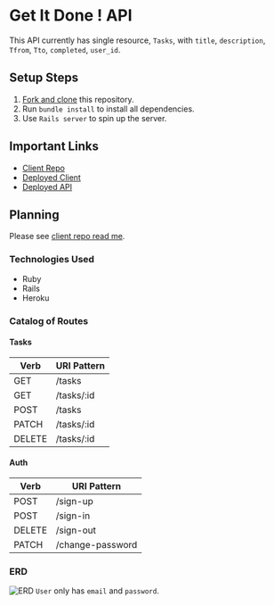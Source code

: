 # Get It Done ! API

This API currently has single resource, `Tasks`, with `title`, `description`, `Tfrom`, `Tto`, `completed`, `user_id`.

## Setup Steps

1. [Fork and clone](https://git.generalassemb.ly/ga-wdi-boston/meta/wiki/ForkAndClone) this repository.
2. Run `bundle install` to install all dependencies.
3. Use `Rails server` to spin up the server.

## Important Links

- [Client Repo](https://github.com/wyang19a/planner-client)
- [Deployed Client](https://wyang19a.github.io/planner-client/)
- [Deployed API](https://sheltered-waters-25858.herokuapp.com/)

## Planning

Please see [client repo read me](https://github.com/wyang19a/planner-client).

### Technologies Used

- Ruby
- Rails
- Heroku

### Catalog of Routes

#### Tasks
Verb         |	URI Pattern
------------ | -------------
GET | /tasks
GET | /tasks/:id
POST | /tasks
PATCH | /tasks/:id
DELETE | /tasks/:id

#### Auth
Verb         |	URI Pattern
------------ | -------------
POST | /sign-up
POST | /sign-in
DELETE | /sign-out
PATCH | /change-password

### ERD

![ERD](https://media.git.generalassemb.ly/user/23929/files/e65f1900-40e2-11ea-8dc7-fb958d08aaf6)
`User` only has `email` and `password`.
